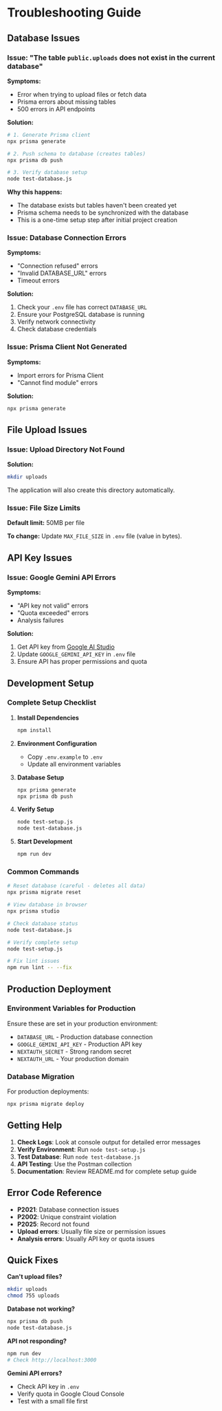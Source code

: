 # Troubleshooting Guide

## Database Issues

### Issue: "The table `public.uploads` does not exist in the current database"

**Symptoms:**
- Error when trying to upload files or fetch data
- Prisma errors about missing tables
- 500 errors in API endpoints

**Solution:**
```bash
# 1. Generate Prisma client
npx prisma generate

# 2. Push schema to database (creates tables)
npx prisma db push

# 3. Verify database setup
node test-database.js
```

**Why this happens:**
- The database exists but tables haven't been created yet
- Prisma schema needs to be synchronized with the database
- This is a one-time setup step after initial project creation

### Issue: Database Connection Errors

**Symptoms:**
- "Connection refused" errors
- "Invalid DATABASE_URL" errors
- Timeout errors

**Solution:**
1. Check your `.env` file has correct `DATABASE_URL`
2. Ensure your PostgreSQL database is running
3. Verify network connectivity
4. Check database credentials

### Issue: Prisma Client Not Generated

**Symptoms:**
- Import errors for Prisma Client
- "Cannot find module" errors

**Solution:**
```bash
npx prisma generate
```

## File Upload Issues

### Issue: Upload Directory Not Found

**Solution:**
```bash
mkdir uploads
```

The application will also create this directory automatically.

### Issue: File Size Limits

**Default limit:** 50MB per file

**To change:**
Update `MAX_FILE_SIZE` in `.env` file (value in bytes).

## API Key Issues

### Issue: Google Gemini API Errors

**Symptoms:**
- "API key not valid" errors
- "Quota exceeded" errors
- Analysis failures

**Solution:**
1. Get API key from [Google AI Studio](https://aistudio.google.com/app/apikey)
2. Update `GOOGLE_GEMINI_API_KEY` in `.env` file
3. Ensure API has proper permissions and quota

## Development Setup

### Complete Setup Checklist

1. **Install Dependencies**
   ```bash
   npm install
   ```

2. **Environment Configuration**
   - Copy `.env.example` to `.env`
   - Update all environment variables

3. **Database Setup**
   ```bash
   npx prisma generate
   npx prisma db push
   ```

4. **Verify Setup**
   ```bash
   node test-setup.js
   node test-database.js
   ```

5. **Start Development**
   ```bash
   npm run dev
   ```

### Common Commands

```bash
# Reset database (careful - deletes all data)
npx prisma migrate reset

# View database in browser
npx prisma studio

# Check database status
node test-database.js

# Verify complete setup
node test-setup.js

# Fix lint issues
npm run lint -- --fix
```

## Production Deployment

### Environment Variables for Production

Ensure these are set in your production environment:
- `DATABASE_URL` - Production database connection
- `GOOGLE_GEMINI_API_KEY` - Production API key
- `NEXTAUTH_SECRET` - Strong random secret
- `NEXTAUTH_URL` - Your production domain

### Database Migration

For production deployments:
```bash
npx prisma migrate deploy
```

## Getting Help

1. **Check Logs**: Look at console output for detailed error messages
2. **Verify Environment**: Run `node test-setup.js`
3. **Test Database**: Run `node test-database.js`
4. **API Testing**: Use the Postman collection
5. **Documentation**: Review README.md for complete setup guide

## Error Code Reference

- **P2021**: Database connection issues
- **P2002**: Unique constraint violation
- **P2025**: Record not found
- **Upload errors**: Usually file size or permission issues
- **Analysis errors**: Usually API key or quota issues

## Quick Fixes

**Can't upload files?**
```bash
mkdir uploads
chmod 755 uploads
```

**Database not working?**
```bash
npx prisma db push
node test-database.js
```

**API not responding?**
```bash
npm run dev
# Check http://localhost:3000
```

**Gemini API errors?**
- Check API key in `.env`
- Verify quota in Google Cloud Console
- Test with a small file first